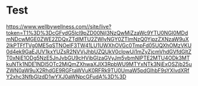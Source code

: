 # Test
https://www.wellbywellness.com//site/live?token=T1%3D%3DcGFydG5lcl9pZD00NjI3NzQwMiZzaWc9YTU0NGI0MDdmNDcwMGE0ZWE2ZDQxZTdlMTU2ZWIyNGY0ZTlmNzQ0YjpzZXNzaW9uX2lkPTFfTVg0ME5qSTNOelF3TW41LU1UWXhOVGc0TmpFd05UQXhOMzVKU0d4ek9GaEJUV1kxYUZsR2NVVjJhbUZQUkV0clowUi1mZyZjcmVhdGVfdGltZT0xNjE1ODg5NzE5JnJvbGU9cHVibGlzaGVyJm5vbmNlPTE2MTU4ODk3MTkuNTk1NDE1NDI5OTc2MjQmZXhwaXJlX3RpbWU9MTYxNTk3NjExOSZjb25uZWN0aW9uX2RhdGE9RGFtaWVuK0RFRk9TU0UmaW5pdGlhbF9sYXlvdXRfY2xhc3NfbGlzdD1wYXJ0aWNpcGFudA%3D%3D
